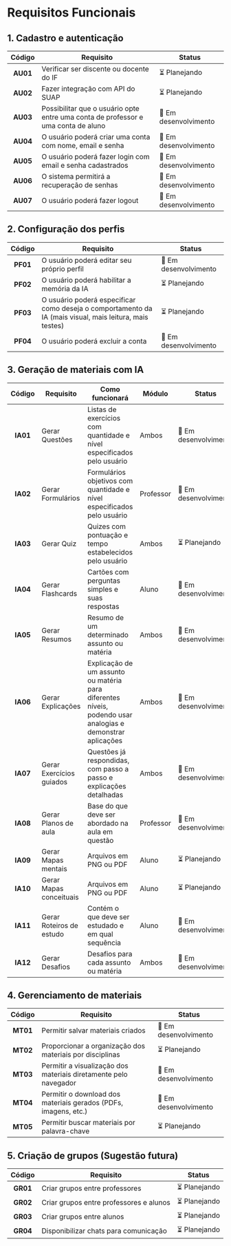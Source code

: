 # Requisitos Funcionais

## 1. Cadastro e autenticação

| Código   | Requisito                                                                         | Status                 |
| :------: | --------------------------------------------------------------------------------- | ---------------------- |
| **AU01** | Verificar ser discente ou docente do IF                                           | ⏳ Planejando         |
| **AU02** | Fazer integração com API do SUAP                                                  | ⏳ Planejando         |
| **AU03** | Possibilitar que o usuário opte entre uma conta de professor e uma conta de aluno | 🔧 Em desenvolvimento |
| **AU04** | O usuário poderá criar uma conta com nome, email e senha                          | 🔧 Em desenvolvimento |
| **AU05** | O usuário poderá fazer login com email e senha cadastrados                        | 🔧 Em desenvolvimento |
| **AU06** | O sistema permitirá a recuperação de senhas                                       | 🔧 Em desenvolvimento |
| **AU07** | O usuário poderá fazer logout                                                     | 🔧 Em desenvolvimento |

## 2. Configuração dos perfis

| Código   | Requisito                                                                                               | Status                 |
| :-----:  | ------------------------------------------------------------------------------------------------------- | ---------------------- |
| **PF01** | O usuário poderá editar seu próprio perfil                                                              | 🔧 Em desenvolvimento |
| **PF02** | O usuário poderá habilitar a memória da IA                                                              | ⏳ Planejando         |
| **PF03** | O usuário poderá especificar como deseja o comportamento da IA (mais visual, mais leitura, mais testes) | ⏳ Planejando         |
| **PF04** | O usuário poderá excluir a conta                                                                        | 🔧 Em desenvolvimento |
<!-- Não sei se PF04 é sobre configuração de perfis, mas ok -->

## 3. Geração de materiais com IA

| Código   | Requisito                              | Como funcionará                                                                                                 | Módulo    | Status                 |
| :------: | -------------------------------------- | --------------------------------------------------------------------------------------------------------------- | --------- | ---------------------- |
| **IA01** | Gerar Questões                         | Listas de exercícios com quantidade e nível especificados pelo usuário                                          | Ambos     | 🔧 Em desenvolvimento |
| **IA02** | Gerar Formulários                      | Formulários objetivos com quantidade e nível especificados pelo usuário                                         | Professor | 🔧 Em desenvolvimento |
| **IA03** | Gerar Quiz                             | Quizes com pontuação e tempo estabelecidos pelo usuário                                                         | Ambos     | ⏳ Planejando         |
| **IA04** | Gerar Flashcards                       | Cartões com perguntas simples e suas respostas                                                                  | Aluno     | 🔧 Em desenvolvimento |
| **IA05** | Gerar Resumos                          | Resumo de um determinado assunto ou matéria                                                                     | Ambos     | 🔧 Em desenvolvimento |
| **IA06** | Gerar Explicações                      | Explicação de um assunto ou matéria para diferentes níveis, podendo usar analogias e demonstrar aplicações      | Ambos     | 🔧 Em desenvolvimento |
| **IA07** | Gerar Exercícios guiados               | Questões já respondidas, com passo a passo e explicações detalhadas                                             | Ambos     | 🔧 Em desenvolvimento |
| **IA08** | Gerar Planos de aula                   | Base do que deve ser abordado na aula em questão                                                                | Professor | 🔧 Em desenvolvimento |
| **IA09** | Gerar Mapas mentais                    | Arquivos em PNG ou PDF                                                                                          | Aluno     | ⏳ Planejando         |
| **IA10** | Gerar Mapas conceituais                | Arquivos em PNG ou PDF                                                                                          | Aluno     | ⏳ Planejando         |
| **IA11** | Gerar Roteiros de estudo               | Contém o que deve ser estudado e em qual sequência                                                              | Aluno     | 🔧 Em desenvolvimento |
| **IA12** | Gerar Desafios                         | Desafios para cada assunto ou matéria                                                                           | Ambos     | 🔧 Em desenvolvimento |

## 4. Gerenciamento de materiais

| Código   | Requisito                                                        | Status                 |
| :------: | ---------------------------------------------------------------- | ---------------------- |
| **MT01** | Permitir salvar materiais criados                                | 🔧 Em desenvolvimento |
| **MT02** | Proporcionar a organização dos materiais por disciplinas         | ⏳ Planejando         |
| **MT03** | Permitir a visualização dos materiais diretamente pelo navegador | 🔧 Em desenvolvimento |
| **MT04** | Permitir o download dos materiais gerados (PDFs, imagens, etc.)  | 🔧 Em desenvolvimento |
| **MT05** | Permitir buscar materiais por palavra-chave                      | ⏳ Planejando         |

## 5. Criação de grupos (Sugestão futura)

| Código   | Requisito                                   | Status                 |
| :------: | ------------------------------------------- | ---------------------- |
| **GR01** | Criar grupos entre professores              | ⏳ Planejando         |
| **GR02** | Criar grupos entre professores e alunos     | ⏳ Planejando         |
| **GR03** | Criar grupos entre alunos                   | ⏳ Planejando         |
| **GR04** | Disponibilizar chats para comunicação       | ⏳ Planejando         |
